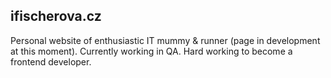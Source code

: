 ## ifischerova.cz 
Personal website of enthusiastic IT mummy & runner (page in development at this moment). 
Currently working in QA. 
Hard working to become a frontend developer.
